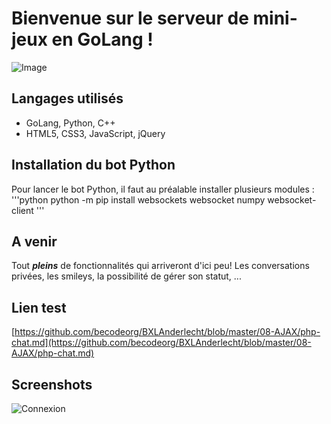 # Bienvenue sur le serveur de mini-jeux en GoLang !

![Image](https://c.pxhere.com/photos/c5/d0/code_html_digital_coding_web_programming_computer_technology-670370.jpg!d)

## Langages utilisés

+ GoLang, Python, C++
+ HTML5, CSS3, JavaScript, jQuery

## Installation du bot Python

Pour lancer le bot Python, il faut au préalable installer plusieurs modules :
'''python
python -m pip install websockets
				      websocket
				      numpy
				      websocket-client
'''



## A venir

Tout _**pleins**_ de fonctionnalités qui arriveront d'ici peu! Les conversations privées, les smileys, la possibilité de gérer son statut, ... 

## Lien test
[https://github.com/becodeorg/BXLAnderlecht/blob/master/08-AJAX/php-chat.md](https://github.com/becodeorg/BXLAnderlecht/blob/master/08-AJAX/php-chat.md)

## Screenshots 

![Connexion](https://i.imgur.com/BxP73v9.png)
